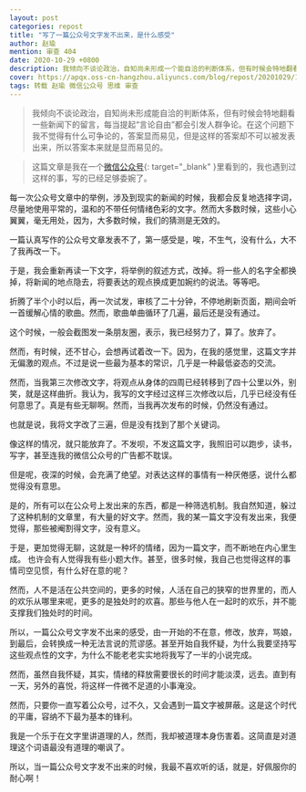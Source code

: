 ```yaml
---
layout: post
categories: repost
title: "写了一篇公众号文字发不出来，是什么感受"
author: 赵瑜
mention: 审查 404
date: 2020-10-29 +0800
description: 我倾向不谈论政治，自知尚未形成一个能自洽的判断体系，但有时候会特地翻看一些新闻下的留言，每当提起“言论自由”都会引发人群争论，在这个问题下我不觉得有什么可争论的，答案显而易见，但是这样的答案却不可以被发表出来，所以答案本来就是显而易见的。
cover: https://apqx.oss-cn-hangzhou.aliyuncs.com/blog/repost/20201029/1984_thumb.jpg
tags: 转载 赵瑜 微信公众号 思维 审查
---
```


> 我倾向不谈论政治，自知尚未形成能自洽的判断体系，但有时候会特地翻看一些新闻下的留言，每当提起“言论自由”都会引发人群争论。在这个问题下我不觉得有什么可争论的，答案显而易见，但是这样的答案却不可以被发表出来，所以答案本来就是显而易见的。

> 这篇文章是我在一个[微信公众号](https://mp.weixin.qq.com/s/Sxly2BR9KI6mUNGE5nYTyA){: target="_blank" }里看到的，我也遇到过这样的事，写的已经足够委婉了。

每一次公众号文章中的举例，涉及到现实的新闻的时候，我都会反复地选择字词，尽量地使用平常的，温和的不带任何情绪色彩的文字。然而大多数时候，这些小心翼翼，毫无用处，因为，大多数时候，我们的猜测是无效的。

一篇认真写作的公众号文章发表不了，第一感受是，唉，不生气，没有什么，大不了我再改一下。

于是，我会重新再读一下文字，将举例的叙述方式，改掉。将一些人的名字全都换掉，将新闻的地点隐去，将要表达的观点换成更加婉约的说法。等等吧。

折腾了半个小时以后，再一次试发，审核了二十分钟，不停地刷新页面，期间会听一首缓解心情的歌曲。然而，歌曲单曲循环了几遍，最后还是没有通过。

这个时候，一般会截图发一条朋友圈，表示，我已经努力了，算了。放弃了。

然而，有时候，还不甘心，会想再试着改一下。因为，在我的感觉里，这篇文字并无偏激的观点。不过是说一些最为基本的常识，几乎是一种最低姿态的交流。

然而，当我第三次修改文字，将观点从身体的四周已经转移到了四十公里以外，别笑，就是这样曲折。我认为，我写的文字经过这样三次修改以后，几乎已经没有任何意思了。真是有些无聊啊。然而，当我再次发布的时候，仍然没有通过。

也就是说，我将文字改了三遍，但是没有找到了那个关键词。

像这样的情况，就只能放弃了。不发呗，不发这篇文字，我照旧可以跑步，读书，写字，甚至连我的微信公众号的广告都不耽误。

但是呢，夜深的时候，会充满了绝望。对表达这样的事情有一种厌倦感，说什么都觉得没有意思。

是的，所有可以在公众号上发出来的东西，都是一种筛选机制。我自然知道，躲过了这种机制的文章里，有大量的好文字。然而，我的某一篇文字没有发出来，我便觉得，那些被阉割得文字，没有意义。

于是，更加觉得无聊，这就是一种坏的情绪，因为一篇文字，而不断地在内心里生成。
也许会有人觉得我有些小题大作。甚至，很多时候，我自己也觉得这样的事情司空见惯，有什么好在意的呢？

然而，人不是活在公共空间的，更多的时候，人活在自己的狭窄的世界里的，而人的欢乐从哪里来呢，更多的是独处时的欢喜。那些与他人在一起时的欢乐，并不能支撑我们独处时的时间。

所以，一篇公众号文字发不出来的感受，由一开始的不在意，修改，放弃，骂娘，到最后，会转换成一种无法言说的荒谬感。甚至开始自我怀疑，为什么我要坚持写这些观点性的文字，为什么不能老老实实地将我写了一半的小说完成。

然而，虽然自我怀疑，其实，情绪的释放需要很长的时间才能淡漠，远去。直到有一天，另外的喜悦，将这样一件微不足道的小事淹没。

然而，只要你一直写着公众号，过不久，又会遇到一篇文字被屏蔽。这是这个时代的平庸，容纳不下最为基本的锋利。

我是一个乐于在文字里讲道理的人，然而，我却被道理本身伤害着。这简直是对道理这个词语最没有道理的嘲讽了。

所以，当一篇公众号文字发不出来的时候，我最不喜欢听的话，就是，好佩服你的耐心啊！